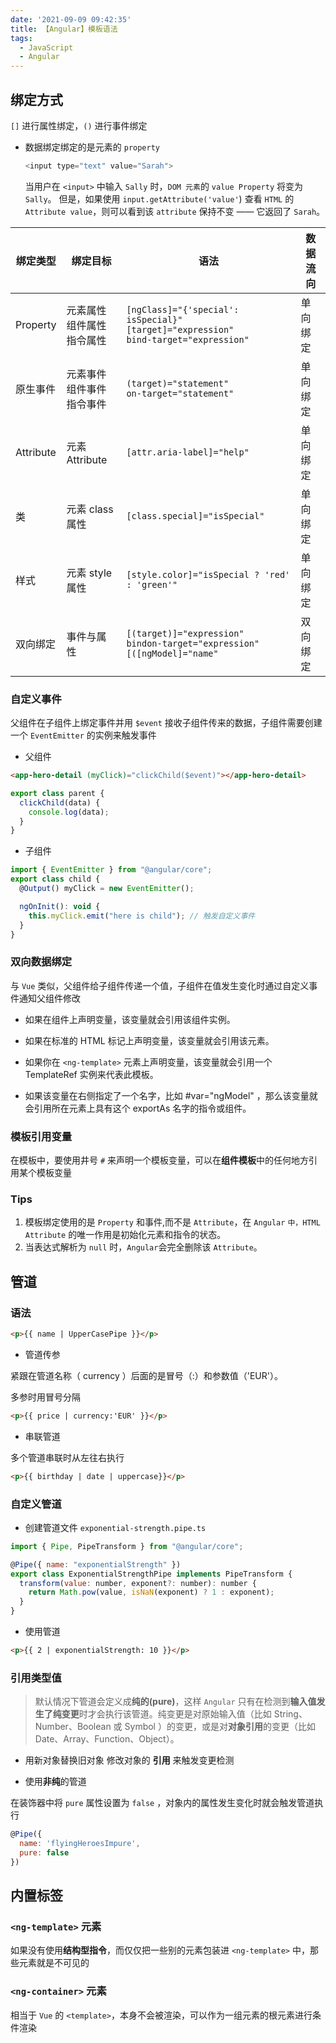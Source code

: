 ```yaml
---
date: '2021-09-09 09:42:35'
title: 【Angular】模板语法
tags:
  - JavaScript
  - Angular
---
```


## 绑定方式

`[]` 进行属性绑定，`()` 进行事件绑定

- 数据绑定绑定的是元素的 `property`
  ```js
  <input type="text" value="Sarah">
  ```
  当用户在 `<input>` 中输入 `Sally` 时，`DOM 元素`的 `value Property` 将变为 `Sally`。 但是，如果使用 `input.getAttribute('value'`) 查看 `HTML` 的 `Attribute value`，则可以看到该 `attribute` 保持不变 —— 它返回了 `Sarah`。

| 绑定类型  | 绑定目标                           | 语法                                                                                              | 数据流向 |
| --------- | ---------------------------------- | ------------------------------------------------------------------------------------------------- | -------- |
| Property  | 元素属性<br/>组件属性<br/>指令属性 | `[ngClass]="{'special': isSpecial}"`<br/> `[target]="expression"`<br/> `bind-target="expression"` | 单向绑定 |
| 原生事件  | 元素事件<br/>组件事件<br/>指令事件 | `(target)="statement"`<br/> `on-target="statement"`                                               | 单向绑定 |
| Attribute | 元素 Attribute                     | `[attr.aria-label]="help"`                                                                        | 单向绑定 |
| 类        | 元素 class 属性                    | `[class.special]="isSpecial"`                                                                     | 单向绑定 |
| 样式      | 元素 style 属性                    | `[style.color]="isSpecial ? 'red' : 'green'"`                                                     | 单向绑定 |
| 双向绑定  | 事件与属性                         | `[(target)]="expression"`<br/>`bindon-target="expression"`<br/>`[([ngModel]="name"`               | 双向绑定 |

### 自定义事件

父组件在子组件上绑定事件并用 `$event` 接收子组件传来的数据，子组件需要创建一个 `EventEmitter` 的实例来触发事件

- 父组件

```html
<app-hero-detail (myClick)="clickChild($event)"></app-hero-detail>
```

```js
export class parent {
  clickChild(data) {
    console.log(data);
  }
}
```

- 子组件

```js
import { EventEmitter } from "@angular/core";
export class child {
  @Output() myClick = new EventEmitter();

  ngOnInit(): void {
    this.myClick.emit("here is child"); // 触发自定义事件
  }
}
```

### 双向数据绑定

与 `Vue` 类似，父组件给子组件传递一个值，子组件在值发生变化时通过自定义事件通知父组件修改

- 如果在组件上声明变量，该变量就会引用该组件实例。

- 如果在标准的 HTML 标记上声明变量，该变量就会引用该元素。

- 如果你在 `<ng-template>` 元素上声明变量，该变量就会引用一个 TemplateRef 实例来代表此模板。

- 如果该变量在右侧指定了一个名字，比如 #var="ngModel" ，那么该变量就会引用所在元素上具有这个 exportAs 名字的指令或组件。

### 模板引用变量

在模板中，要使用井号 `#` 来声明一个模板变量，可以在**组件模板**中的任何地方引用某个模板变量

### Tips

1. 模板绑定使用的是 `Property` 和事件,而不是 `Attribute`，在 `Angular` `中，HTML Attribute` 的唯一作用是初始化元素和指令的状态。
2. 当表达式解析为 `null` 时，`Angular`会完全删除该 `Attribute`。

## 管道

### 语法

```html
<p>{{ name | UpperCasePipe }}</p>
```

- 管道传参

紧跟在管道名称（ currency ）后面的是冒号（:）和参数值（'EUR'）。

多参时用冒号分隔

```html
<p>{{ price | currency:'EUR' }}</p>
```

- 串联管道

多个管道串联时从左往右执行

```html
<p>{{ birthday | date | uppercase}}</p>
```

### 自定义管道

- 创建管道文件 `exponential-strength.pipe.ts`

```js
import { Pipe, PipeTransform } from "@angular/core";

@Pipe({ name: "exponentialStrength" })
export class ExponentialStrengthPipe implements PipeTransform {
  transform(value: number, exponent?: number): number {
    return Math.pow(value, isNaN(exponent) ? 1 : exponent);
  }
}
```

- 使用管道

```html
<p>{{ 2 | exponentialStrength: 10 }}</p>
```

### 引用类型值

> 默认情况下管道会定义成**纯的(pure)**，这样 `Angular` 只有在检测到**输入值发生了纯变更**时才会执行该管道。纯变更是对原始输入值（比如 String、Number、Boolean 或 Symbol ）的变更，或是对**对象引用**的变更（比如 Date、Array、Function、Object）。

- 用新对象替换旧对象
  修改对象的 **引用** 来触发变更检测

- 使用**非纯**的管道

在装饰器中将 `pure` 属性设置为 `false` ，对象内的属性发生变化时就会触发管道执行

```js
@Pipe({
  name: 'flyingHeroesImpure',
  pure: false
})
```

## 内置标签

### `<ng-template>` 元素

如果没有使用**结构型指令**，而仅仅把一些别的元素包装进 `<ng-template>` 中，那些元素就是不可见的

### `<ng-container>` 元素

相当于 `Vue` 的 `<template>`，本身不会被渲染，可以作为一组元素的根元素进行条件渲染

